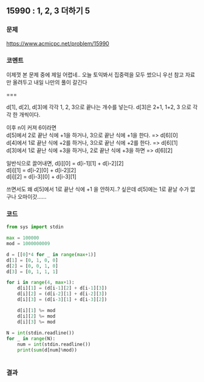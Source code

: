 ## 15990 : 1, 2, 3 더하기 5
### 문제
https://www.acmicpc.net/problem/15990
### 코멘트
이제껏 본 문제 중에 제일 어렵네..
오늘 토익봐서 집중력을 모두 썼으니 우선 참고 자료만 올려두고 내일 나만의 풀이 갈긴다

===

d[1], d[2], d[3]에 각각 1, 2, 3으로 끝나는 개수를 넣는다.
d[3]은 2+1, 1+2, 3 으로 각각 한 개씩이다.

이후 n이 커져 6이라면 <br>
d[5]에서 2로 끝난 식에 +1을 하거나, 3으로 끝난 식에 +1을 한다. => d[6][0]<br>
d[4]에서 1로 끝난 식에 +2를 하거나, 3으로 끝난 식에 +2를 한다. => d[6][1]<br>
d[3]에서 1로 끝난 식에 +3을 하거나, 2로 끝난 식에 +3을 하면 => d[6][2]<br>

일반식으로 끌어내면,
d[i][0] = d[i-1][1] + d[i-2][2] <br>
d[i][1] = d[i-2][0] + d[i-2][2] <br>
d[i][2] = d[i-3][0] + d[i-3][1] <br>

쓰면서도 왜 d[5]에서 1로 끝난 식에 +1 을 안하지..? 싶은데 d[5]에는 1로 끝날 수가 없구나 오마이갓......

### 코드
```python
from sys import stdin

max = 100000
mod = 1000000009

d = [[0]*4 for _ in range(max+1)]
d[1] = [0, 1, 0, 0]
d[2] = [0, 0, 1, 0]
d[3] = [0, 1, 1, 1]

for i in range(4, max+1):
    d[i][1] = (d[i-1][2] + d[i-1][3])
    d[i][2] = (d[i-2][1] + d[i-2][3])
    d[i][3] = (d[i-3][1] + d[i-3][2])

    d[i][1] %= mod
    d[i][2] %= mod
    d[i][3] %= mod
    
N = int(stdin.readline())
for _ in range(N):
    num = int(stdin.readline())
    print(sum(d[num]%mod))
    
```
### 결과


